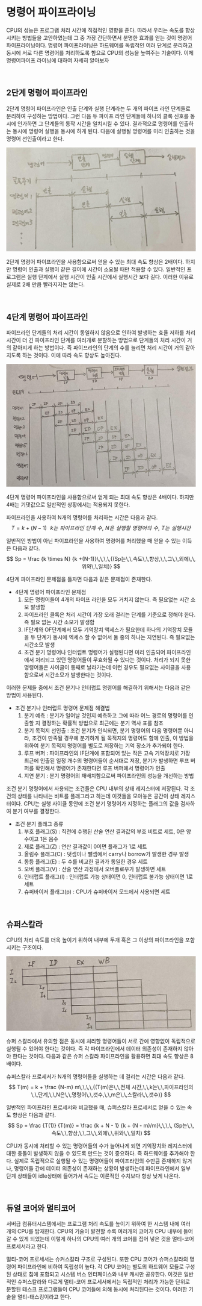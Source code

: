 # 명령어 파이프라이닝

CPU의 성능은 프로그램 처리 시간에 직접적인 영향을 준다. 따라서 우리는 속도를 향상시키는 방법들을 고안하였는데 그 중 가장 간단하면서 분명한 효과를 얻는 것이 명령어 파이프라이닝이다. 명령어 파이프라이닝은 하드웨어를 독립적인 여러 단계로 분리하고 동시에 서로 다른 명령어를 처리하도록 함으로 CPU의 성능을 높여주는 기술이다. 이제 명령어파이프 라이닝에 대하여 자세히 알아보자

<br>



## 2단계 명령어 파이프라인

2단계 명령어 파이프라인은 인출 단계와 실행 단계라는 두 개의 파이프 라인 단계들로 분리하여 구성하는 방법이다. 그런 다음 두 파이프 라인 단계들에 하나의 클록 신호를 동시에 인가하면 그 단계들의 동작 시간을 일치시킬 수 있다. 결과적으로 명령어를 인출하는 동시에 명령어 실행을 동시에 하게 된다. 다음에 실행될 명령어를 미리 인출하는 것을 명령어 선인출이라고 한다.

<img src="https://github.com/hansanguk0222/Computer_Architecture/blob/master/git%EC%9E%90%EB%A3%8C/CPU/2%EB%8B%A8%EA%B3%84%ED%8C%8C%EC%9D%B4%ED%94%84%EB%9D%BC%EC%9D%B8.jpg?raw=true" alt="2단계파이프라인"  />

2단계 명령어 파이프라인을 사용함으로써 얻을 수 있는 최대 속도 향상은 2배이다. 하지만 명령어 인출과 실행이 같은 길이에 시간이 소요될 때만 적용할 수 있다. 일반적인 프로그램은 실행 단계에서 실행 시간이 인출 시간에서 실행시간 보다 길다. 이러한 이유로 실제로 2배 만큼 빨라지지는 않는다.

<br>



## 4단계 명령어 파이프라인

파이프라인 단계들의 처리 시간이 동일하지 않음으로 인하여 발생하는 효율 저하를 처리 시간이 더 긴 파이프라인 단계를 여러개로 분할하는 방법으로 단계들의 처리 시간이 거의 같아지게 하는 방법이다. 즉 파이프라인의 단계의 수를 늘리면 처리 시간이 거의 같아지도록 하는 것이다. 이에 따라 속도 향상도 높아진다.

![4단계 명령어 파이프라인](https://github.com/hansanguk0222/Computer_Architecture/blob/master/git%EC%9E%90%EB%A3%8C/CPU/4%EB%8B%A8%EA%B3%84%ED%8C%8C%EC%9D%B4%ED%94%84%EB%9D%BC%EC%9D%B8.jpg?raw=true)

4단계 명령어 파이프라인을 사용함으로써 얻게 되는 최대 속도 향상은 4배이다. 하지만 4배는 기댓값으로 일반적인 상황에서는 적용되지 못한다.



파이프라인을 사용하여 N개의 명령어를 처리하는 시간은 다음과 같다.
$$
T = k + (N - 1)\,\,\,\,{k는\,\,파이프라인\,\,단계\,\,수,\,\,N은\,\,실행할\,\,명령어의\,\,수,\,\,T는\,\,실행시간}
$$


일반적인 방법이 아닌 파이프라인을 사용하여 명령어를 처리했을 때 얻을 수 있는 이득은 다음과 같다.
$$
Sp = \frac {k \times N} {k +(N-1)}\,\,\,\,{(Sp는\,\,속도\,\,향상,\,\,그\,\,외에\,\,위와\,\,일치)}
$$


4단계  파이프라인 문제점을 들자면 다음과 같은 문제점이 존재한다.

* 4단계 명령어 파이프라인 문제점
  1. 모든 명령어들이 4개의 파이프 라인을 모두 거치지 않는다. 즉 필요없는 시간 소모 발생함
  2. 파이프라인 클록은 처리 시간이 가장 오래 걸리는 단계를 기준으로 정해야 한다. 즉 필요 없는 시간 소모가 발생함
  3. IF단계와 OF단계에서 모두 기억장치 액세스가 필요한데 하나의 기억장치 모듈을 두 단계가 동시에 엑세스 할 수 없어서 둘 중의 하나는 지연된다. 즉 필요없는 시간소모 발생
  4. 조건 분기 명령어나 인터럽트 명령어가 실행된다면 미리 인출되어 파이프라인에서 처리되고 있던 명령어들이 무효화될 수 있다는 것이다. 처리가 되지 못한 명령어들은 사이클이 통째로 날라가는데 이런 경우도 필요없는 사이클을 사용함으로써 시간소모가 발생한다는 것이다.



이러한 문제들 중에서 조건 분기나 인터럽트 명령어를 해결하기 위해서는 다음과 같은 방법이 사용된다. 

* 조건 분기나 인터럽트 명령어 문제점 해결법
  1. 분기 예측 : 분기가 일어날 것인지 예측하고 그에 따라 어느 경로의 명령어를 인출할 지 결정하는 확률적 방법으로 최근에는 분기 역사 표를 참조
  2. 분기 목적지 선인출 : 조건 분기가 인식되면, 분기 명령어의 다음 명령어뿐 아니라, 조건이 만족될 경우에 분기하게 될 목적지의 명령어도 함께 인출, 이 방법을 위하여 분기 목적지 명령어를 별도로 저장하는 기억 장소가 추가되야 한다.
  3. 루프 버퍼 : 파이프라인의 IF단계에 포함되어 있는 작은 고속 기억장치로 가장 최근에 인출된 일정 개수의 명령어들이 순서대로 저장, 분기가 발생하면 루프 버퍼를 확인해서 명령어가 존재한다면 루프 버퍼에서 명령어가 인출
  4. 지연 분기 : 분기 명령어의 재배치함으로써 파이프라인의 성능을 개선하는 방법



조건 분기 명령어에서 사용되는 조건들은 CPU 내부의 상태 레지스터에 저장된다. 각 조건의 상태를 나타내는 비트를 플래그라고 하는데 이것들을 모아놓은 공간이 상태 레지스터이다. CPU는 실행 사이클 동안에 조건 분기 명령어가 지정하는 플래그의 값을 검사하여 분기 여부를 결정한다.

* 조건 분기 플래그 종류
  1. 부호 플래그(S) : 직전에 수행된 산술 연산 결과값의 부호 비트로 세트, 0은 양수이고 1은 음수
  2. 제로 플래그(Z) : 연산 결과값이 0이면 플래그가 1로 세트
  3. 올림수 플래그(C) : 덧셈이나 뺄셈에서 carry나 borrow가 발생한 경우 발생
  4. 동등 플래그(E) : 두 수를 비교한 결과가 동일한 경우 세트
  5. 오버 플래그(V) : 산술 연산 과정에서 오버플로우가 발생하면 세트
  6. 인터럽트 플래그(I) : 인터럽트 가능 상태이면 0, 인터럽트 불가능 상태이면 1로 세트
  7. 슈퍼바이저 플래그(p) : CPU가 슈퍼바이저 모드에서 사용되면 세트

<br>



## 슈퍼스칼라

CPU의 처리 속도를 더욱 높이기 위하여 내부에 두개 혹은 그 이상의 파이프라인을 포함시키는 구조이다. 

![슈퍼 스칼라](https://github.com/hansanguk0222/Computer_Architecture/blob/master/git%EC%9E%90%EB%A3%8C/CPU/%EC%8A%88%ED%8D%BC%EC%8A%A4%EC%B9%BC%EB%9D%BC.jpg?raw=true)

슈퍼 스칼라에서 유의할 점은 동시에 처리할 명령어들이 서로 간에 영향없이 독립적으로 실행될 수 있어야 한다는 것이다. 즉 각 파이프라인에서 데이터 의존성이 존재하지 않아야 한다는 것이다. 다음과 같은 슈퍼 스칼라 파이프라인을 활용하면 최대 속도 향상은 8배이다.



슈퍼스칼라 프로세서가 N개의 명령어들을 실행하는 데 걸리는 시간은 다음과 같다.
$$
T(m) = k + \frac {N-m} m\,\,\,\,{(T(m)은\,\,전체 시간,\,\,k는\,\,파이프라인의\,\,단계,\,\,N은\,\,명령어\,\,갯수,\,\,m은\,\,스칼라\,\,갯수)}
$$


일반적인 파이프라인 프로세서와 비교했을 때, 슈퍼스칼라 프로세서로 얻을 수 있는 속도 향상은 다음과 같다.
$$
Sp = \frac {T(1)} {T(m)} = \frac {k + N - 1} {k + (N - m)/m}\,\,\,\, (Sp는\,\,속도\,\,향상,\,\,그\,\,외에\,\,위와\,\,일치)
$$


CPU가 동시에 처리할 수 있는 명령어들의 수가 늘어나게 되면 기억장치와 레지스터에 대한 충돌이 발생하지 않을 수 있도록 만드는 것이 중요하다. 즉 하드웨어를 추가해야 한다. 실제로 독립적으로 실행될 수 있는 명령어들이 파이프라인의 수만큼 존재하지 않거나, 명령어들 간에 데이터 의존성이 존재하는 상황이 발생하는데 파이프라인에서 일부 단계 상태들이 idle상태에 들어가서 속도는 이론적인 수치보다 항상 낮게 나온다.

<br>



## 듀얼 코어와 멀티코어

서버급 컴퓨터시스템에서는 프로그램 처리 속도를 높이기 위하여 한 시스템 내에 여러 개의 CPU를 탑재한다. CPU의 기술이 발전할 수록 여러개의 코어가 CPU 내부에 들어갈 수 있게 되었는데 이렇게 하나의 CPU의 여러 개의 코어를 집어 넣은 것을 멀티-코어 프로세서라고 한다. 



멀티-코어 프로세서는 슈커스칼라 구조로 구성된다. 또한 CPU 코어가  슈퍼스칼라의 명령어 파이프라인에 비하여 독립성이 높다. 각 CPU 코어는 별도의 하드웨어 모듈로 구성된 상태로 칩에 포함되고 시스템 버스 인터페이스와 내부 캐시만 공유한다. 이것은 일반적인 슈퍼스칼라와 다르게 멀티-코어 프로세서에서는 독립적인 처리가 가능한 단위로 분할된 테스크 프로그램들이 CPU 코어들에 의해 동시에 처리된다는 것이다. 이러한 기술을 멀티-태스킹이라고 한다.